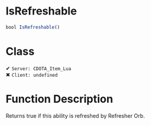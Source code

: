 # IsRefreshable
```js	
bool IsRefreshable()
```
# Class
✔ `Server: CDOTA_Item_Lua`  
✖ `Client: undefined`  

# Function Description
Returns true if this ability is refreshed by Refresher Orb.
